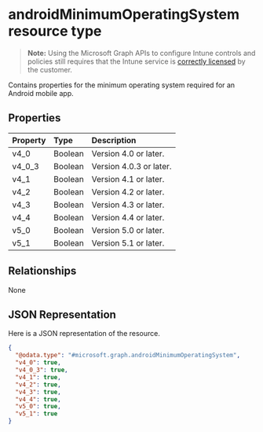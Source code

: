 ﻿# androidMinimumOperatingSystem resource type

> **Note:** Using the Microsoft Graph APIs to configure Intune controls and policies still requires that the Intune service is [correctly licensed](https://go.microsoft.com/fwlink/?linkid=839381) by the customer.

Contains properties for the minimum operating system required for an Android mobile app.
## Properties
|Property|Type|Description|
|:---|:---|:---|
|v4_0|Boolean|Version 4.0 or later.|
|v4_0_3|Boolean|Version 4.0.3 or later.|
|v4_1|Boolean|Version 4.1 or later.|
|v4_2|Boolean|Version 4.2 or later.|
|v4_3|Boolean|Version 4.3 or later.|
|v4_4|Boolean|Version 4.4 or later.|
|v5_0|Boolean|Version 5.0 or later.|
|v5_1|Boolean|Version 5.1 or later.|

## Relationships
None
## JSON Representation
Here is a JSON representation of the resource.
<!-- {
  "blockType": "resource",
  "@odata.type": "microsoft.graph.androidMinimumOperatingSystem"
}
-->
``` json
{
  "@odata.type": "#microsoft.graph.androidMinimumOperatingSystem",
  "v4_0": true,
  "v4_0_3": true,
  "v4_1": true,
  "v4_2": true,
  "v4_3": true,
  "v4_4": true,
  "v5_0": true,
  "v5_1": true
}
```



